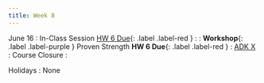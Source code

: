 ```yaml
---
title: Week 8
---
```


<!-- <a href="" target="_blank">link</a> -->
<!-- <a href="https://tudelft-citg.github.io/HOS-prob-design/unlisted/assignment.html" target="_blank">Start HW 1</a> -->

June 16
: In-Class Session <a href="https://tudelft-citg.github.io/HOS-prob-design/unlisted/assignment.html" target="_blank">HW 6 Due</a>{: .label .label-red }
  : 
: **Workshop**{: .label .label-purple } Proven Strength **HW 6 Due**{: .label .label-red }
  : [ADK X](#)
: Course Closure
  : 

Holidays
: None
